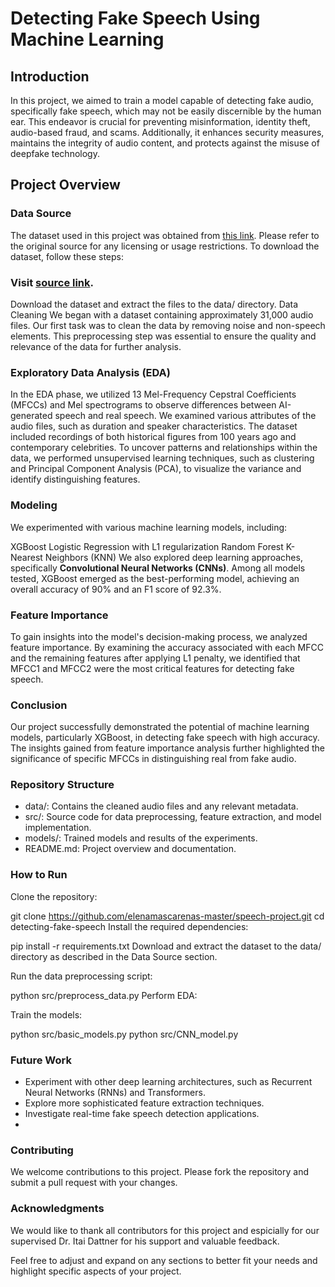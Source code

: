 # Detecting Fake Speech Using Machine Learning
## Introduction
In this project, we aimed to train a model capable of detecting fake audio, specifically fake speech, which may not be easily discernible by the human ear. This endeavor is crucial for preventing misinformation, identity theft, audio-based fraud, and scams. Additionally, it enhances security measures, maintains the integrity of audio content, and protects against the misuse of deepfake technology.

## Project Overview
### Data Source
The dataset used in this project was obtained from [this link](https://deepfake-total.com/in_the_wild). Please refer to the original source for any licensing or usage restrictions. To download the dataset, follow these steps:

### Visit [source link](https://deepfake-total.com/in_the_wild).
Download the dataset and extract the files to the data/ directory.
Data Cleaning
We began with a dataset containing approximately 31,000 audio files. Our first task was to clean the data by removing noise and non-speech elements. This preprocessing step was essential to ensure the quality and relevance of the data for further analysis.

### Exploratory Data Analysis (EDA)
In the EDA phase, we utilized 13 Mel-Frequency Cepstral Coefficients (MFCCs) and Mel spectrograms to observe differences between AI-generated speech and real speech. We examined various attributes of the audio files, such as duration and speaker characteristics. The dataset included recordings of both historical figures from 100 years ago and contemporary celebrities. To uncover patterns and relationships within the data, we performed unsupervised learning techniques, such as clustering and Principal Component Analysis (PCA), to visualize the variance and identify distinguishing features.

### Modeling
We experimented with various machine learning models, including:

XGBoost
Logistic Regression with L1 regularization
Random Forest
K-Nearest Neighbors (KNN)
We also explored deep learning approaches, specifically **Convolutional Neural Networks (CNNs)**.
Among all models tested, XGBoost emerged as the best-performing model, achieving an overall accuracy of 90% and an F1 score of 92.3%.

### Feature Importance
To gain insights into the model's decision-making process, we analyzed feature importance. By examining the accuracy associated with each MFCC and the remaining features after applying L1 penalty, we identified that MFCC1 and MFCC2 were the most critical features for detecting fake speech.

### Conclusion
Our project successfully demonstrated the potential of machine learning models, particularly XGBoost, in detecting fake speech with high accuracy. The insights gained from feature importance analysis further highlighted the significance of specific MFCCs in distinguishing real from fake audio.

### Repository Structure
* data/: Contains the cleaned audio files and any relevant metadata.
* src/: Source code for data preprocessing, feature extraction, and model implementation.
* models/: Trained models and results of the experiments.
* README.md: Project overview and documentation.

### How to Run
Clone the repository:

git clone https://github.com/elenamascarenas-master/speech-project.git
cd detecting-fake-speech
Install the required dependencies:

pip install -r requirements.txt
Download and extract the dataset to the data/ directory as described in the Data Source section.

Run the data preprocessing script:

python src/preprocess_data.py
Perform EDA:

Train the models:

python src/basic_models.py
python src/CNN_model.py


### Future Work
* Experiment with other deep learning architectures, such as Recurrent Neural Networks (RNNs) and Transformers.
* Explore more sophisticated feature extraction techniques.
* Investigate real-time fake speech detection applications.
* 
### Contributing
We welcome contributions to this project. Please fork the repository and submit a pull request with your changes.

### Acknowledgments
We would like to thank all contributors for this project and espicially for our supervised Dr. Itai Dattner for his support and valuable feedback.

Feel free to adjust and expand on any sections to better fit your needs and highlight specific aspects of your project.





